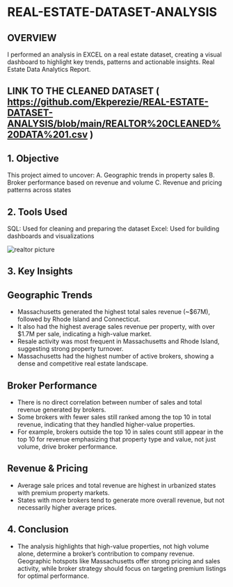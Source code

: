 # REAL-ESTATE-DATASET-ANALYSIS
## OVERVIEW
I performed an analysis in EXCEL on a real estate dataset, creating a visual dashboard to highlight key trends, patterns and actionable insights. 
Real Estate Data Analytics Report.
## LINK TO THE CLEANED DATASET ( https://github.com/Ekperezie/REAL-ESTATE-DATASET-ANALYSIS/blob/main/REALTOR%20CLEANED%20DATA%201.csv )

## 1. Objective
This project aimed to uncover:
A.	Geographic trends in property sales
B.	Broker performance based on revenue and volume
C.	Revenue and pricing patterns across states

## 2. Tools Used
SQL: Used for cleaning and preparing the dataset
Excel: Used for building dashboards and visualizations

![realtor picture](https://github.com/user-attachments/assets/e9918b71-bb1d-4441-93af-eb1d4c5b096e)

## 3. Key Insights
## Geographic Trends
-	Massachusetts generated the highest total sales revenue (~$67M), followed by Rhode Island and Connecticut.
-	It also had the highest average sales revenue per property, with over $1.7M per sale, indicating a high-value market.
-	Resale activity was most frequent in Massachusetts and Rhode Island, suggesting strong property turnover.
-	Massachusetts had the highest number of active brokers, showing a dense and competitive real estate landscape.


## Broker Performance
-	There is no direct correlation between number of sales and total revenue generated by brokers.
-	Some brokers with fewer sales still ranked among the top 10 in total revenue, indicating that they handled higher-value properties.
-	For example, brokers outside the top 10 in sales count still appear in the top 10 for revenue   emphasizing that property type and value, not just volume, drive broker performance.


## Revenue & Pricing

-	Average sale prices and total revenue are highest in urbanized states with premium property markets.
-	States with more brokers tend to generate more overall revenue, but not necessarily higher average prices.


## 4. Conclusion

-	The analysis highlights that high-value properties, not high volume alone, determine a broker’s contribution to company revenue. Geographic hotspots like Massachusetts offer strong pricing and sales activity, while broker strategy should focus on targeting premium listings for optimal performance.
